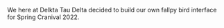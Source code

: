 We here at Delkta Tau Delta decided to build our own fallpy bird interface for Spring Cranival 2022. 
